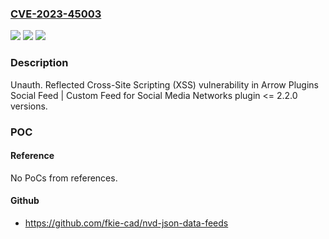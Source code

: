 ### [CVE-2023-45003](https://cve.mitre.org/cgi-bin/cvename.cgi?name=CVE-2023-45003)
![](https://img.shields.io/static/v1?label=Product&message=Social%20Feed%20%7C%20Custom%20Feed%20for%20Social%20Media%20Networks&color=blue)
![](https://img.shields.io/static/v1?label=Version&message=n%2Fa%3C%3D%202.2.0%20&color=brighgreen)
![](https://img.shields.io/static/v1?label=Vulnerability&message=CWE-79%20Improper%20Neutralization%20of%20Input%20During%20Web%20Page%20Generation%20('Cross-site%20Scripting')&color=brighgreen)

### Description

Unauth. Reflected Cross-Site Scripting (XSS) vulnerability in Arrow Plugins Social Feed | Custom Feed for Social Media Networks plugin <= 2.2.0 versions.

### POC

#### Reference
No PoCs from references.

#### Github
- https://github.com/fkie-cad/nvd-json-data-feeds

